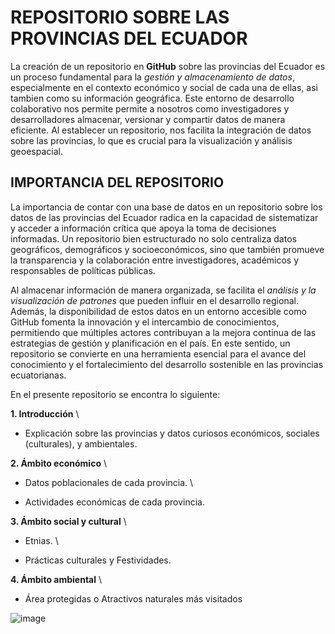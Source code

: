 # REPOSITORIO SOBRE LAS PROVINCIAS DEL ECUADOR
  La creación de un repositorio en **GitHub** sobre las provincias del Ecuador es un proceso fundamental para la *gestión y almacenamiento de datos*, especialmente en el contexto económico y social de cada una de ellas, asi tambien como su información geográfica. Este entorno de desarrollo colaborativo nos permite permite a nosotros como investigadores y desarrolladores almacenar, versionar y compartir datos de manera eficiente. Al establecer un repositorio, nos facilita la integración de datos sobre las provincias, lo que es crucial para la visualización y análisis geoespacial.
## IMPORTANCIA DEL REPOSITORIO
La importancia de contar con una base de datos en un repositorio sobre los datos de las provincias del Ecuador radica en la capacidad de sistematizar y acceder a información crítica que apoya la toma de decisiones informadas. Un repositorio bien estructurado no solo centraliza datos geográficos, demográficos y socioeconómicos, sino que también promueve la transparencia y la colaboración entre investigadores, académicos y responsables de políticas públicas.

Al almacenar información de manera organizada, se facilita el *análisis y la visualización de patrones* que pueden influir en el desarrollo regional. Además, la disponibilidad de estos datos en un entorno accesible como GitHub fomenta la innovación y el intercambio de conocimientos, permitiendo que múltiples actores contribuyan a la mejora continua de las estrategias de gestión y planificación en el país. En este sentido, un repositorio se convierte en una herramienta esencial para el avance del conocimiento y el fortalecimiento del desarrollo sostenible en las provincias ecuatorianas.

En el presente repositorio se encontra lo siguiente:

**1. Introducción** \
- Explicación sobre las provincias y datos curiosos económicos, sociales (culturales), y ambientales.

**2. Ámbito económico** \
- Datos poblacionales de cada provincia. \
* Actividades económicas de cada provincia.

**3. Ámbito social y cultural** \
- Etnias. \
* Prácticas culturales y Festividades.

**4. Ámbito ambiental** \
- Área protegidas o Atractivos naturales más visitados

![image](https://github.com/user-attachments/assets/045d91af-06ef-4ef3-a63d-a6129562253e)

